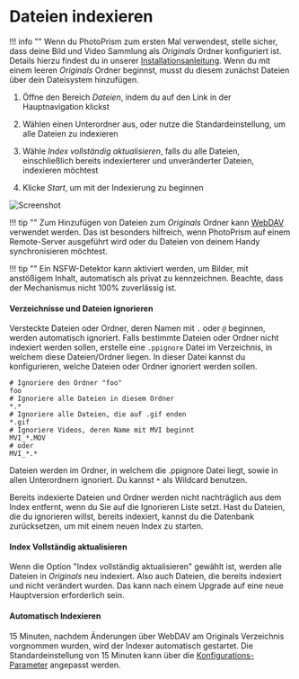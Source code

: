 # Dateien indexieren #

!!! info ""
    Wenn du PhotoPrism zum ersten Mal verwendest, stelle sicher, dass deine Bild und Video 
    Sammlung als *Originals* Ordner konfiguriert ist.
    Details hierzu findest du in unserer [Installationsanleitung](https://docs.photoprism.app/getting-started/).
    Wenn du mit einem leeren *Originals* Ordner beginnst, musst du diesem zunächst Dateien über dein Dateisystem hinzufügen.

1. Öffne den Bereich *Dateien*, indem du auf den Link in der Hauptnavigation klickst

2. Wählen einen Unterordner aus, oder nutze die Standardeinstellung, um alle Dateien zu indexieren

3. Wähle *Index vollständig aktualisieren*, falls du alle Dateien, einschließlich bereits indexierterer und unveränderter Dateien, indexieren möchtest

4. Klicke *Start*, um mit der Indexierung zu beginnen


![Screenshot](img/index.png)


!!! tip ""
    Zum Hinzufügen von Dateien zum *Originals* Ordner kann [WebDAV](webdav.md) verwendet werden.
    Das ist besonders hilfreich, wenn PhotoPrism auf einem Remote-Server ausgeführt wird oder du Dateien von deinem Handy synchronisieren möchtest.

!!! tip "" 
    Ein NSFW-Detektor kann aktiviert werden, um Bilder, mit anstößigem Inhalt, automatisch als privat zu kennzeichnen. 
    Beachte, dass der Mechanismus nicht 100% zuverlässig ist. 

#### Verzeichnisse und Dateien ignorieren ####
Versteckte Dateien oder Ordner, deren Namen mit `.` oder `@` beginnen, werden automatisch ignoriert.
Falls bestimmte Dateien oder Ordner nicht indexiert werden sollen, erstelle eine `.ppignore` Datei im Verzeichnis, in welchem diese Dateien/Ordner liegen.
In dieser Datei kannst du konfigurieren, welche Dateien oder Ordner ignoriert werden sollen.

```
# Ignoriere den Ordner "foo"
foo
# Ignoriere alle Dateien in diesem Ordner
*.*
# Ignoriere alle Dateien, die auf .gif enden
*.gif
# Ignoriere Videos, deren Name mit MVI beginnt
MVI_*.MOV
# oder
MVI_*.*
```

Dateien werden im Ordner, in welchem die .ppignore Datei liegt, sowie in allen Unterordnern ignoriert. 
Du kannst `*` als Wildcard benutzen.

Bereits indexierte Dateien und Ordner werden nicht nachträglich aus dem Index entfernt, wenn du Sie auf die Ignorieren Liste setzt.
Hast du Dateien, die du ignorieren willst, bereits indexiert, kannst du die Datenbank zurücksetzen, um mit einem neuen Index zu starten.

#### Index Vollständig aktualisieren ####

Wenn die Option "Index vollständig aktualisieren" gewählt ist, werden alle Dateien in *Originals* neu indexiert. Also auch Dateien, die bereits indexiert und nicht verändert wurden. 
Das kann nach einem Upgrade auf eine neue Hauptversion erforderlich sein.

#### Automatisch Indexieren ####
15 Minuten, nachdem Änderungen über WebDAV am Originals Verzeichnis vorgnommen wurden, wird der Indexer automatisch gestartet.
Die Standardeinstellung von 15 Minuten kann über die [Konfigurations-Parameter](https://docs.photoprism.app/getting-started/config-options/) angepasst werden.